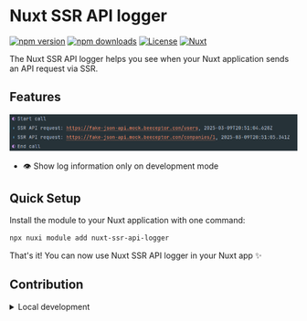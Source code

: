 # Nuxt SSR API logger

[![npm version][npm-version-src]][npm-version-href]
[![npm downloads][npm-downloads-src]][npm-downloads-href]
[![License][license-src]][license-href]
[![Nuxt][nuxt-src]][nuxt-href]

The Nuxt SSR API logger helps you see when your Nuxt application sends an API request via SSR. 


## Features

![](./assets/screenshot-1.png)

- 👁️ Show log information only on development mode


## Quick Setup

Install the module to your Nuxt application with one command:

```bash
npx nuxi module add nuxt-ssr-api-logger
```

That's it! You can now use Nuxt SSR API logger in your Nuxt app ✨


## Contribution

<details>
  <summary>Local development</summary>
  
  ```bash
  # Install dependencies
  npm install
  
  # Generate type stubs
  npm run dev:prepare
  
  # Develop with the playground
  npm run dev
  
  # Build the playground
  npm run dev:build
  
  # Run ESLint
  npm run lint
  
  # Run Vitest
  npm run test
  npm run test:watch
  
  # Release new version
  npm run release
  ```

</details>


<!-- Badges -->
[npm-version-src]: https://img.shields.io/npm/v/nuxt-ssr-api-logger/latest.svg?style=flat&colorA=020420&colorB=00DC82
[npm-version-href]: https://npmjs.com/package/nuxt-ssr-api-logger

[npm-downloads-src]: https://img.shields.io/npm/dm/nuxt-ssr-api-logger.svg?style=flat&colorA=020420&colorB=00DC82
[npm-downloads-href]: https://npm.chart.dev/nuxt-ssr-api-logger

[license-src]: https://img.shields.io/npm/l/nuxt-ssr-api-logger.svg?style=flat&colorA=020420&colorB=00DC82
[license-href]: https://npmjs.com/package/nuxt-ssr-api-logger

[nuxt-src]: https://img.shields.io/badge/Nuxt-020420?logo=nuxt.js
[nuxt-href]: https://nuxt.com
